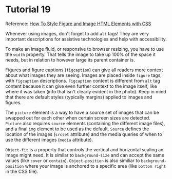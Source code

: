 Tutorial 19
========

Reference: [How To Style Figure and Image HTML Elements with CSS](https://www.digitalocean.com/community/tutorials/how-to-style-figure-and-image-html-elements-with-css)

Whenever using images, don't forget to add `alt` tags! They are very important descriptions for assistive technologies and help with accessibility. 

To make an image fluid, or responsive to browser resizing, you have to use the `width` property. That tells the image to take up 100% of the space it needs, but in relation to however large its parent container is. 

Figures and figure captions (`figcaption`) can give all readers more context about what images they are seeing. Images are placed inside `figure` tags, with `figcaption` descriptions. `Figcaption` content is different from `alt` tag content because it can give even further context to the image itself, like where it was taken (info that isn't clearly evident in the photo). Keep in mind that there are default styles (typically margins) applied to images and figures. 

The `picture` element is a way to have a source set of images that can be swapped out for each other when certain screen sizes are detected. `Picture` also requires `source` elements (containing the different image files), and a final `img` element to be used as the default. `Source` defines the location of the images (`srcset` attribute) and the media queries of when to use the different images (`media` attribute).

`Object-fit` is a property that controls the vertical and horizontal scaling an image might need. It is similar to `background-size` and can accept the same values (like `cover` or `contain`). `Object-position` is also similiar to `background-position` where your image is anchored to a specific area (like `bottom right` in the CSS file). 

